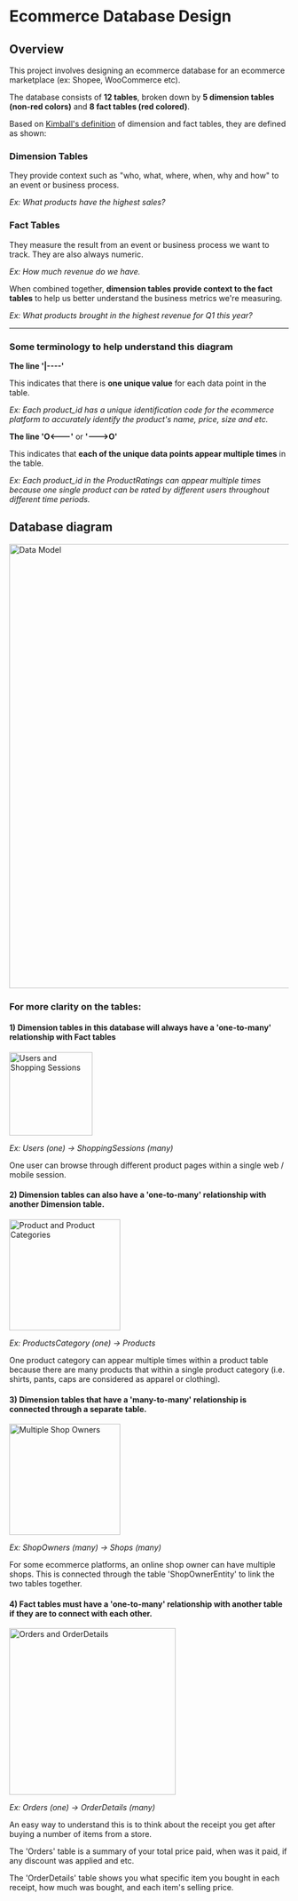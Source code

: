 # Ecommerce Database Design

## Overview
This project involves designing an ecommerce database for an ecommerce marketplace (ex: Shopee, WooCommerce etc).

The database consists of **12 tables**, broken down by **5 dimension tables (non-red colors)** and **8 fact tables (red colored)**.

Based on [Kimball's definition](https://www.kimballgroup.com/2003/01/fact-tables-and-dimension-tables/) of dimension and fact tables, they are defined as shown:

### Dimension Tables
They provide context such as "who, what, where, when, why and how" to an event or business process.

*Ex: What products have the highest sales?*

### Fact Tables
They measure the result from an event or business process we want to track. They are also always numeric.

*Ex: How much revenue do we have.*


When combined together, **dimension tables provide context to the fact tables** to help us better understand the business metrics we're measuring.

*Ex: What products brought in the highest revenue for Q1 this year?*

_________________________________________________________________________________________________________________

### Some terminology to help understand this diagram

**The line '|----'** 

This indicates that there is **one unique value** for each data point in the table. 

*Ex: Each product_id has a unique identification code for the ecommerce platform to accurately identify the product's name, price, size and etc.*

**The line 'O<---'** or **'--->O'** 

This indicates that **each of the unique data points appear multiple times** in the table.

*Ex: Each product_id in the ProductRatings can appear multiple times because one single product can be rated by different users throughout different time periods.*


## Database diagram
<img width="800" alt="Data Model" src="https://raw.githubusercontent.com/adamyangyang/ecomm-db-design/main/ERD-eComm-db.png">


### For more clarity on the tables:

#### 1) Dimension tables in this database will always have a 'one-to-many' relationship with Fact tables
<img width="150" alt="Users and Shopping Sessions" src="https://raw.githubusercontent.com/adamyangyang/ecomm-db-design/main/images/user-shopping-sessions.PNG">

*Ex: Users (one) -> ShoppingSessions (many)*

One user can browse through different product pages within a single web / mobile session.



#### 2) Dimension tables can also have a 'one-to-many' relationship with another Dimension table. 
<img width="200" alt="Product and Product Categories" src="https://raw.githubusercontent.com/adamyangyang/ecomm-db-design/main/images/products-category.PNG">

*Ex: ProductsCategory (one) -> Products*

One product category can appear multiple times within a product table because there are many products that within a single product category (i.e. shirts, pants, caps are considered as apparel or clothing).



#### 3) Dimension tables that have a **'many-to-many' relationship** is connected through a separate table. 
<img width="200" alt="Multiple Shop Owners" src="https://raw.githubusercontent.com/adamyangyang/ecomm-db-design/main/images/multiple-shop-owners.PNG">

*Ex: ShopOwners (many) -> Shops (many)*

For some ecommerce platforms, an online shop owner can have multiple shops. This is connected through the table 'ShopOwnerEntity' to link the two tables together.



#### 4) Fact tables must have a **'one-to-many' relationship** with another table if they are to connect with each other.
<img width="300" alt="Orders and OrderDetails" src="https://raw.githubusercontent.com/adamyangyang/ecomm-db-design/main/images/order-details.PNG">

*Ex: Orders (one) -> OrderDetails (many)*

An easy way to understand this is to think about the receipt you get after buying a number of items from a store.

The 'Orders' table is a summary of your total price paid, when was it paid, if any discount was applied and etc.

The 'OrderDetails' table shows you what specific item you bought in each receipt, how much was bought, and each item's selling price.
 
